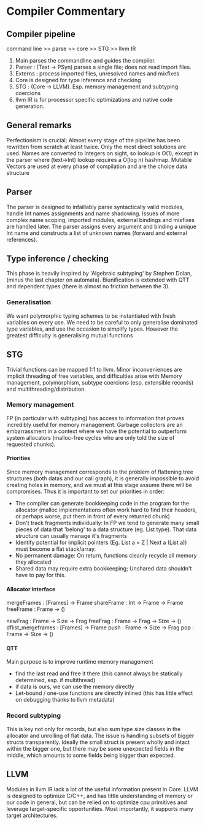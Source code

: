 # Compiler Commentary

## Compiler pipeline
command line >> parse >> core >> STG >> llvm IR

1. Main parses the commandline and guides the compiler.
2. Parser : (Text -> PSyn) parses a single file; does not read import files.
3. Externs : process imported files, unresolved names and mixfixes
4. Core is designed for type inference and checking
5. STG : (Core -> LLVM). Esp. memory management and subtyping coercions
6. llvm IR is for processor specific optimizations and native code generation.

## General remarks
Perfectionism is crucial; Almost every stage of the pipeline has been rewritten from scratch at least twice. Only the most direct solutions are used.
Names are converted to Integers on sight, so lookup is O(1), except in the parser where (text->Int) lookup requires a O(log n) hashmap.
Mutable Vectors are used at every phase of compilation and are the choice data structure

## Parser
The parser is designed to infaillably parse syntactically valid modules, handle Int names assignments and name shadowing. Issues of more complex name scoping, imported modules, external bindings and mixfixes are handled later.
The parser assigns every argument and binding a unique Int name and constructs a list of unknown names (forward and external references).

## Type inference / checking
This phase is heavily inspired by 'Algebraic subtyping' by Stephen Dolan, (minus the last chapter on automata). Biunification is extended with QTT and dependent types (there is almost no friction between the 3).

### Generalisation
We want polymorphic typing schemes to be instantiated with fresh variables on every use. We need to be careful to only generalise dominated type variables, and use the occasion to simplify types.
However the greatest difficulty is generalising mutual functions

## STG
Trivial functions can be mapped 1:1 to llvm. Minor inconveniences are implicit threading of free variables, and difficulties arise with Memory management, polymorphism, subtype coercions (esp. extensible records) and multithreading/distribution.

### Memory management
FP (in particular with subtyping) has access to information that proves incredibly useful for memory management. Garbage collectors are an embarrassment in a context where we have the potential to outperform system allocators (malloc-free cycles who are only told the size of requested chunks).

#### Priorities
Since memory management corresponds to the problem of flattening tree structures (both datas and our call graph), it is generally impossible to avoid creating holes in memory, and we must at this stage assume there will be compromises. Thus it is important to set our priorities in order:
* The compiler can generate bookkeeping code in the program for the allocator (malloc implementations often work hard to find their headers, or perhaps worse, put them in front of every returned chunk)
* Don't track fragments individually: In FP we tend to generate many small pieces of data that 'belong' to a data structure (eg. List type). That data structure can usually manage it's fragments 
* Identify potential for implicit pointers (Eg. List a = Z | Next a (List a)) must become a flat stack/array.
* No permanent damage: On return, functions cleanly recycle all memory they allocated
* Shared data may require extra bookkeeping; Unshared data shouldn't have to pay for this.

#### Allocator interface
mergeFrames : [Frames] -> Frame
shareFrame : Int -> Frame -> Frame
freeFrame : Frame -> ()

newFrag : Frame -> Size -> Frag
freeFrag : Frame -> Frag -> Size -> ()
dflist_mergeframes : [Frames] -> Frame
push : Frame -> Size -> Frag
pop  : Frame -> Size -> ()

#### QTT
Main purpose is to improve runtime memory management
 * find the last read and free it there (this cannot always be statically determined, esp. if multithread)
 * if data is ours, we can use the memory directly
 * Let-bound / one-use functions are directly inlined (this has little effect on debugging thanks to llvm metadata)

### Record subtyping
This is key not only for records, but also sum type size classes in the allocator and unrolling of flat data. The issue is handling subsets of bigger structs transparently. Ideally the small struct is present wholly and intact within the bigger one, but there may be some unexpected fields in the middle, which amounts to some fields being bigger than expected.

## LLVM
Modules in llvm IR lack a lot of the useful information present in Core. LLVM is designed to optimize C/C++, and has little understanding of memory or our code in general, but can be relied on to optimize cpu primitives and leverage target-specific opportunities. Most importantly, it supports many target architectures.
